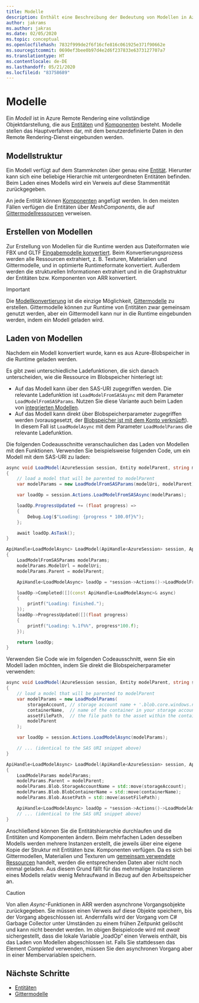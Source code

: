 ```yaml
---
title: Modelle
description: Enthält eine Beschreibung der Bedeutung von Modellen in Azure Remote Rendering.
author: jakrams
ms.author: jakras
ms.date: 02/05/2020
ms.topic: conceptual
ms.openlocfilehash: 7832f999de2f6f16cfe816c061925e371f90662e
ms.sourcegitcommit: 0690ef3bee0b97d4e2d6f237833e6373127707a7
ms.translationtype: HT
ms.contentlocale: de-DE
ms.lasthandoff: 05/21/2020
ms.locfileid: "83758689"
---
```

# <a name="models"></a>Modelle

Ein *Modell* ist in Azure Remote Rendering eine vollständige Objektdarstellung, die aus [Entitäten](entities.md) und [Komponenten](components.md) besteht. Modelle stellen das Hauptverfahren dar, mit dem benutzerdefinierte Daten in den Remote Rendering-Dienst eingebunden werden.

## <a name="model-structure"></a>Modellstruktur

Ein Modell verfügt auf dem Stammknoten über genau eine [Entität](entities.md). Hierunter kann sich eine beliebige Hierarchie mit untergeordneten Entitäten befinden. Beim Laden eines Modells wird ein Verweis auf diese Stammentität zurückgegeben.

An jede Entität können [Komponenten](components.md) angefügt werden. In den meisten Fällen verfügen die Entitäten über *MeshComponents*, die auf [Gittermodellressourcen](meshes.md) verweisen.

## <a name="creating-models"></a>Erstellen von Modellen

Zur Erstellung von Modellen für die Runtime werden aus Dateiformaten wie FBX und GLTF [Eingabemodelle konvertiert](../how-tos/conversion/model-conversion.md). Beim Konvertierungsprozess werden alle Ressourcen extrahiert, z. B. Texturen, Materialien und Gittermodelle, und in optimierte Runtimeformate konvertiert. Außerdem werden die strukturellen Informationen extrahiert und in die Graphstruktur der Entitäten bzw. Komponenten von ARR konvertiert.

> [!IMPORTANT]
>
> Die [Modellkonvertierung](../how-tos/conversion/model-conversion.md) ist die einzige Möglichkeit, [Gittermodelle](meshes.md) zu erstellen. Gittermodelle können zur Runtime von Entitäten zwar gemeinsam genutzt werden, aber ein Gittermodell kann nur in die Runtime eingebunden werden, indem ein Modell geladen wird.

## <a name="loading-models"></a>Laden von Modellen

Nachdem ein Modell konvertiert wurde, kann es aus Azure-Blobspeicher in die Runtime geladen werden.

Es gibt zwei unterschiedliche Ladefunktionen, die sich danach unterscheiden, wie die Ressource im Blobspeicher hinterlegt ist:

* Auf das Modell kann über den SAS-URI zugegriffen werden. Die relevante Ladefunktion ist `LoadModelFromSASAsync` mit dem Parameter `LoadModelFromSASParams`. Nutzen Sie diese Variante auch beim Laden von [integrierten Modellen](../samples/sample-model.md).
* Auf das Modell kann direkt über Blobspeicherparameter zugegriffen werden (vorausgesetzt, der [Blobspeicher ist mit dem Konto verknüpft](../how-tos/create-an-account.md#link-storage-accounts)). In diesem Fall ist `LoadModelAsync` mit dem Parameter `LoadModelParams` die relevante Ladefunktion.

Die folgenden Codeausschnitte veranschaulichen das Laden von Modellen mit den Funktionen. Verwenden Sie beispielsweise folgenden Code, um ein Modell mit dem SAS-URI zu laden:

```csharp
async void LoadModel(AzureSession session, Entity modelParent, string modelUri)
{
    // load a model that will be parented to modelParent
    var modelParams = new LoadModelFromSASParams(modelUri, modelParent);

    var loadOp = session.Actions.LoadModelFromSASAsync(modelParams);

    loadOp.ProgressUpdated += (float progress) =>
    {
        Debug.Log($"Loading: {progress * 100.0f}%");
    };

    await loadOp.AsTask();
}
```

```cpp
ApiHandle<LoadModelAsync> LoadModel(ApiHandle<AzureSession> session, ApiHandle<Entity> modelParent, std::string modelUri)
{
    LoadModelFromSASParams modelParams;
    modelParams.ModelUrl = modelUri;
    modelParams.Parent = modelParent;

    ApiHandle<LoadModelAsync> loadOp = *session->Actions()->LoadModelFromSASAsync(modelParams);

    loadOp->Completed([](const ApiHandle<LoadModelAsync>& async)
    {
        printf("Loading: finished.");
    });
    loadOp->ProgressUpdated([](float progress)
    {
        printf("Loading: %.1f%%", progress*100.f);
    });

    return loadOp;
}
```

Verwenden Sie Code wie im folgenden Codeausschnitt, wenn Sie ein Modell laden möchten, indem Sie direkt die Blobspeicherparameter verwenden:

```csharp
async void LoadModel(AzureSession session, Entity modelParent, string storageAccount, string containerName, string assetFilePath)
{
    // load a model that will be parented to modelParent
    var modelParams = new LoadModelParams(
        storageAccount, // storage account name + '.blob.core.windows.net', e.g., 'mystorageaccount.blob.core.windows.net'
        containerName,  // name of the container in your storage account, e.g., 'mytestcontainer'
        assetFilePath,  // the file path to the asset within the container, e.g., 'path/to/file/myAsset.arrAsset'
        modelParent
    );

    var loadOp = session.Actions.LoadModelAsync(modelParams);

    // ... (identical to the SAS URI snippet above)
}
```

```cpp
ApiHandle<LoadModelAsync> LoadModel(ApiHandle<AzureSession> session, ApiHandle<Entity> modelParent, std::string storageAccount, std::string containerName, std::string assetFilePath)
{
    LoadModelParams modelParams;
    modelParams.Parent = modelParent;
    modelParams.Blob.StorageAccountName = std::move(storageAccount);
    modelParams.Blob.BlobContainerName = std::move(containerName);
    modelParams.Blob.AssetPath = std::move(assetFilePath);

    ApiHandle<LoadModelAsync> loadOp = *session->Actions()->LoadModelAsync(modelParams);
    // ... (identical to the SAS URI snippet above)
}
```

Anschließend können Sie die Entitätshierarchie durchlaufen und die Entitäten und Komponenten ändern. Beim mehrfachen Laden desselben Modells werden mehrere Instanzen erstellt, die jeweils über eine eigene Kopie der Struktur mit Entitäten bzw. Komponenten verfügen. Da es sich bei Gittermodellen, Materialien und Texturen um [gemeinsam verwendete Ressourcen](../concepts/lifetime.md) handelt, werden die entsprechenden Daten aber nicht noch einmal geladen. Aus diesem Grund fällt für das mehrmalige Instanziieren eines Modells relativ wenig Mehraufwand in Bezug auf den Arbeitsspeicher an.

> [!CAUTION]
> Von allen *Async*-Funktionen in ARR werden asynchrone Vorgangsobjekte zurückgegeben. Sie müssen einen Verweis auf diese Objekte speichern, bis der Vorgang abgeschlossen ist. Andernfalls wird der Vorgang vom C# Garbage Collector unter Umständen zu einem frühen Zeitpunkt gelöscht und kann nicht beendet werden. Im obigen Beispielcode wird mit *await* sichergestellt, dass die lokale Variable „loadOp“ einen Verweis enthält, bis das Laden von Modellen abgeschlossen ist. Falls Sie stattdessen das Element *Completed* verwenden, müssen Sie den asynchronen Vorgang aber in einer Membervariablen speichern.

## <a name="next-steps"></a>Nächste Schritte

* [Entitäten](entities.md)
* [Gittermodelle](meshes.md)
